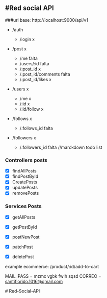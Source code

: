 #Red social API
---
###url base: http://localhost:9000/api/v1

- /auth
    - /login       x

- /post x
    - /me        falta
    - /users/:id     falta
    - /:post_id      x
    - /:post_id/comments    falta
    - /:post_id/likes    x

- /users     x
    - /me     x
    - /:id    x
    - /:id/follow  x

- /follows   x
    - /:follows_id   falta

- /followers     x
    - /:followers_id    falta
//marckdown todo list

### Controllers posts
- [x] findAllPosts
- [x] findPostById
- [x] CreatePosts
- [x] updatePosts
- [x] removePosts

### Services Posts
- [x] getAllPosts
- [x] getPostById
- [x] postNewPost
- [x] patchPost
- [x] deletePost


example ecommerce: /product/:id/add-to-cart

MAIL_PASS = mzmx vgbk fwlh sqsd
CORREO = santiflorido.1016@gmail.com


#   R e d - S o c i a l - A P I  
 